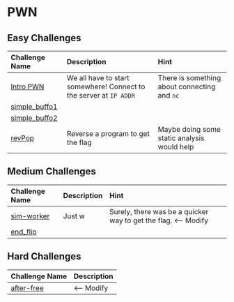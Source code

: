 # PWN

## Easy Challenges
| Challenge Name | Description  | Hint
|:-- |:-- |:--
| [Intro PWN](intro-pwn) | We all have to start somewhere! Connect to the server at `IP ADDR` | There is something about connecting and `nc`
| [simple_buffo1](simple_buffo1) | 
| [simple_buffo2](simple_bufio2) | 
| [revPop](revPop) | Reverse a program to get the flag | Maybe doing some static analysis would help


## Medium Challenges
| Challenge Name  | Description | Hint
|:-- | :-- | :---
| [sim-worker](sim-worker)| Just w | Surely, there was be a quicker way to get the flag.  <-- Modify
| [end_flip](end_flip) | |


## Hard Challenges
| Challenge Name  | Description 
|:-- | :-- 
| [after-free](after-free) |   <-- Modify
